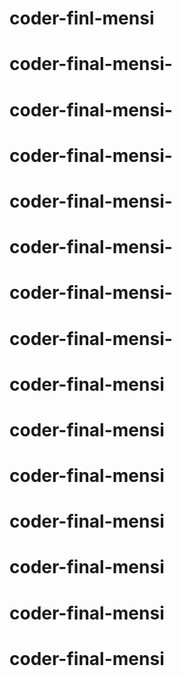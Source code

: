 # coder-finl-mensi
# coder-final-mensi-
# coder-final-mensi-
# coder-final-mensi-
# coder-final-mensi-
# coder-final-mensi-
# coder-final-mensi-
# coder-final-mensi-
# coder-final-mensi
# coder-final-mensi
# coder-final-mensi
# coder-final-mensi
# coder-final-mensi
# coder-final-mensi
# coder-final-mensi
